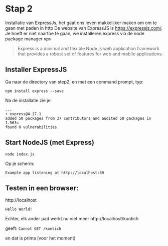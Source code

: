# Stap 2

Installatie van ExpressJs, het gaat ons leven makkelijker maken om om te gaan met paden in http
De website van ExpressJS is https://expressjs.com/. Je hoeft er niet naartoe te gaan, we installeren express via de node package manager `npm`

> Express is a minimal and flexible Node.js web application framework that provides a robust set of features for web and mobile applications.


## Installer ExpressJS

Ga naar de directory van step2, en met een command prompt, typ:

```
npm install express --save
```

Na de installatie zie je:

```
...
+ express@4.17.1
added 50 packages from 37 contributors and audited 50 packages in 1.563s
found 0 vulnerabilities
```

## Start NodeJS (met Express)

```
node index.js
```
Op je scherm:
```
Example app listening at http://localhost:80
```

## Testen in een browser:
http://localhost

`Hello World!`

Echter, elk ander pad werkt nu niet meer
http://localhost/kontich

geeft:
`Cannot GET /kontich`

en dat is prima (voor het moment)

